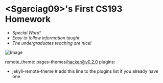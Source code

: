 # **\<Sgarciag09\>'s First CS193 Homework**

- _Special Word!_
- _Easy to follow information taught_
- _The undergraduates teaching are nice!_

![Image](https://computersciencedegreehub.com/wp-content/uploads/2016/02/what-is-coding-768x512.jpg)

remote_theme: pages-themes/hacker@v0.2.0
plugins:
- jekyll-remote-theme # add this line to the plugins list if you already have one
